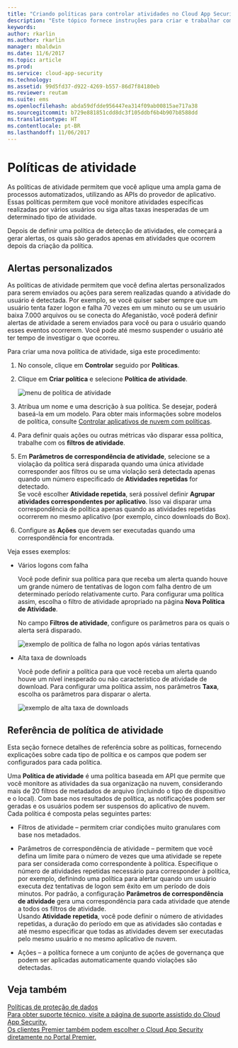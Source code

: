 ```yaml
---
title: "Criando políticas para controlar atividades no Cloud App Security | Microsoft Docs"
description: "Este tópico fornece instruções para criar e trabalhar com políticas de atividade."
keywords: 
author: rkarlin
ms.author: rkarlin
manager: mbaldwin
ms.date: 11/6/2017
ms.topic: article
ms.prod: 
ms.service: cloud-app-security
ms.technology: 
ms.assetid: 99d5fd37-d922-4269-b557-86d7f84180eb
ms.reviewer: reutam
ms.suite: ems
ms.openlocfilehash: abda59dfdde956447ea314f09ab00815ae717a38
ms.sourcegitcommit: b729e881851cdd8dc3f105ddbf6b4b907b8588dd
ms.translationtype: HT
ms.contentlocale: pt-BR
ms.lasthandoff: 11/06/2017
---
```

# <a name="activity-policies"></a>Políticas de atividade
As políticas de atividade permitem que você aplique uma ampla gama de processos automatizados, utilizando as APIs do provedor de aplicativo. Essas políticas permitem que você monitore atividades específicas realizadas por vários usuários ou siga altas taxas inesperadas de um determinado tipo de atividade.  
  
Depois de definir uma política de detecção de atividades, ele começará a gerar alertas, os quais são gerados apenas em atividades que ocorrem depois da criação da política.
  
  
## <a name="custom-alerts"></a>Alertas personalizados  
As políticas de atividade permitem que você defina alertas personalizados para serem enviados ou ações para serem realizadas quando a atividade do usuário é detectada. Por exemplo, se você quiser saber sempre que um usuário tenta fazer logon e falha 70 vezes em um minuto ou se um usuário baixa 7.000 arquivos ou se conecta do Afeganistão, você poderá definir alertas de atividade a serem enviados para você ou para o usuário quando esses eventos ocorrerem. Você pode até mesmo suspender o usuário até ter tempo de investigar o que ocorreu.  
  
Para criar uma nova política de atividade, siga este procedimento:  
  
1.  No console, clique em **Controlar** seguido por **Políticas**.  
  
2.  Clique em **Criar política** e selecione **Política de atividade**.  
  
     ![menu de política de atividade](./media/activity-policy-menu.png "menu de política de atividade")  
  
3.  Atribua um nome e uma descrição à sua política. Se desejar, poderá baseá-la em um modelo. Para obter mais informações sobre modelos de política, consulte [Controlar aplicativos de nuvem com políticas](control-cloud-apps-with-policies.md).  
  
4.  Para definir quais ações ou outras métricas vão disparar essa política, trabalhe com os **filtros de atividade**.  
  
5.  Em **Parâmetros de correspondência de atividade**, selecione se a violação da política será disparada quando uma única atividade corresponder aos filtros ou se uma violação será detectada apenas quando um número especificado de **Atividades repetidas** for detectado.  
    Se você escolher **Atividade repetida**, será possível definir **Agrupar atividades correspondentes por aplicativo**. Isso vai disparar uma correspondência de política apenas quando as atividades repetidas ocorrerem no mesmo aplicativo (por exemplo, cinco downloads do Box).  
  
6.  Configure as **Ações** que devem ser executadas quando uma correspondência for encontrada.  
  
Veja esses exemplos:  
  
-   Vários logons com falha  
  
     Você pode definir sua política para que receba um alerta quando houve um grande número de tentativas de logon com falha dentro de um determinado período relativamente curto. Para configurar uma política assim, escolha o filtro de atividade apropriado na página **Nova Política de Atividade**.  
  
     No campo **Filtros de atividade**, configure os parâmetros para os quais o alerta será disparado.  
  
     ![exemplo de política de falha no logon após várias tentativas](./media/multiple-failed-log-on-attempts-policy-example.png "exemplo de política de falha no logon após várias tentativas")  
  
-   Alta taxa de downloads  
  
     Você pode definir a política para que você receba um alerta quando houve um nível inesperado ou não característico de atividade de download. Para configurar uma política assim, nos parâmetros **Taxa**, escolha os parâmetros para disparar o alerta.  
  
     ![exemplo de alta taxa de downloads](./media/high-download-rate-example.png "exemplo de alta taxa de downloads")  
  
  
## <a name="activity-policy-reference"></a>Referência de política de atividade  
Esta seção fornece detalhes de referência sobre as políticas, fornecendo explicações sobre cada tipo de política e os campos que podem ser configurados para cada política.  
  
Uma **Política de atividade** é uma política baseada em API que permite que você monitore as atividades da sua organização na nuvem, considerando mais de 20 filtros de metadados de arquivo (incluindo o tipo de dispositivo e o local). Com base nos resultados de política, as notificações podem ser geradas e os usuários podem ser suspensos do aplicativo de nuvem.   
Cada política é composta pelas seguintes partes:  
  
-   Filtros de atividade – permitem criar condições muito granulares com base nos metadados.  
  
-   Parâmetros de correspondência de atividade – permitem que você defina um limite para o número de vezes que uma atividade se repete para ser considerada como correspondente à política.  Especifique o número de atividades repetidas necessário para corresponder à política, por exemplo, definindo uma política para alertar quando um usuário executa dez tentativas de logon sem êxito em um período de dois minutos.  Por padrão, a configuração **Parâmetros de correspondência de atividade** gera uma correspondência para cada atividade que atende a todos os filtros de atividade.   
Usando **Atividade repetida**, você pode definir o número de atividades repetidas, a duração do período em que as atividades são contadas e até mesmo especificar que todas as atividades devem ser executadas pelo mesmo usuário e no mesmo aplicativo de nuvem.  
  
  
-   Ações – a política fornece a um conjunto de ações de governança que podem ser aplicadas automaticamente quando violações são detectadas.  
## <a name="see-also"></a>Veja também  
[Políticas de proteção de dados](data-protection-policies.md)   
[Para obter suporte técnico, visite a página de suporte assistido do Cloud App Security.](http://support.microsoft.com/oas/default.aspx?prid=16031)   
[Os clientes Premier também podem escolher o Cloud App Security diretamente no Portal Premier.](https://premier.microsoft.com/)  
  
  